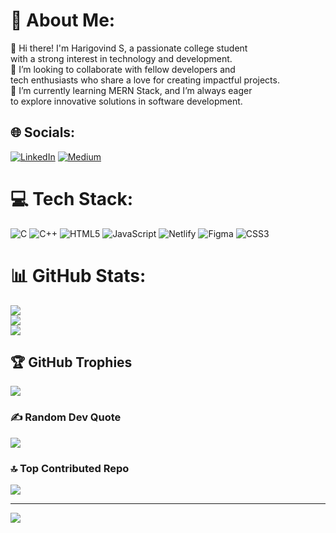 # 💫 About Me:
 👋 Hi there! I'm Harigovind S, a passionate college student <br>      with a strong interest in technology and development.<br>🤝 I’m looking to collaborate with fellow developers and <br>      tech enthusiasts who share a love for creating impactful projects.<br>🌱 I’m currently learning MERN Stack, and I’m always eager <br>     to explore innovative solutions in software development.<br>   


## 🌐 Socials:
[![LinkedIn](https://img.shields.io/badge/LinkedIn-%230077B5.svg?logo=linkedin&logoColor=white)](https://linkedin.com/in/https://www.linkedin.com/in/harigovind-s-26837326b/) [![Medium](https://img.shields.io/badge/Medium-12100E?logo=medium&logoColor=white)](https://medium.com/@https://medium.com/@harigovinds) 
<script src="https://tryhackme.com/badge/1273565"></script>

# 💻 Tech Stack:
![C](https://img.shields.io/badge/c-%2300599C.svg?style=for-the-badge&logo=c&logoColor=white) ![C++](https://img.shields.io/badge/c++-%2300599C.svg?style=for-the-badge&logo=c%2B%2B&logoColor=white) ![HTML5](https://img.shields.io/badge/html5-%23E34F26.svg?style=for-the-badge&logo=html5&logoColor=white) ![JavaScript](https://img.shields.io/badge/javascript-%23323330.svg?style=for-the-badge&logo=javascript&logoColor=%23F7DF1E) ![Netlify](https://img.shields.io/badge/netlify-%23000000.svg?style=for-the-badge&logo=netlify&logoColor=#00C7B7) ![Figma](https://img.shields.io/badge/figma-%23F24E1E.svg?style=for-the-badge&logo=figma&logoColor=white) ![CSS3](https://img.shields.io/badge/css3-%231572B6.svg?style=for-the-badge&logo=css3&logoColor=white)
# 📊 GitHub Stats:
![](https://github-readme-stats.vercel.app/api?username=Harigovind8848&theme=transparent&hide_border=false&include_all_commits=true&count_private=true)<br/>
![](https://github-readme-streak-stats.herokuapp.com/?user=Harigovind8848&theme=transparent&hide_border=false)<br/>
![](https://github-readme-stats.vercel.app/api/top-langs/?username=Harigovind8848&theme=transparent&hide_border=false&include_all_commits=true&count_private=true&layout=compact)

## 🏆 GitHub Trophies
![](https://github-profile-trophy.vercel.app/?username=Harigovind8848&theme=radical&no-frame=true&no-bg=false&margin-w=4)

### ✍️ Random Dev Quote
![](https://quotes-github-readme.vercel.app/api?type=vetical&theme=gruvbox)

### 🔝 Top Contributed Repo
![](https://github-contributor-stats.vercel.app/api?username=Harigovind8848&limit=5&theme=dark&combine_all_yearly_contributions=true)

---
[![](https://visitcount.itsvg.in/api?id=Harigovind8848&icon=0&color=0)](https://visitcount.itsvg.in)

<!-- Proudly created with GPRM ( https://gprm.itsvg.in ) -->

<!---
Harigovind8848/Harigovind8848 is a ✨ special ✨ repository because its `README.md` (this file) appears on your GitHub profile.
You can click the Preview link to take a look at your changes.
--->
